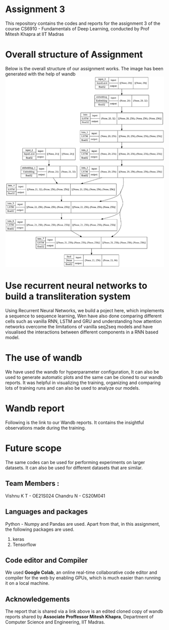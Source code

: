 # Assignment 3
This repository contains the codes and reports for the assignment 3 of the course CS6910 - Fundamentals of Deep Learning, conducted by Prof Mitesh Khapra at IIT Madras

# Overall structure of Assignment 
Below is the overall structure of our assignment works. The image has been generated with the help of wandb </br>
![nazarandaaz](https://github.com/vishnukt2506/Assignment_3/blob/main/model.png)
# Use recurrent neural networks to build a transliteration system

Using Recurrent Neural Networks, we build a poject here, which implements a sequence to sequence learning, Wen have also done comparing different cells such as vanilla RNN, LSTM and GRU and understanding how attention networks overcome the limitations of vanilla seq2seq models and have visualised the interactions between different components in a RNN based model. 

# The use of wandb

We have used the wandb for hyperparameter configuration, It can also be used to generate automatic plots and the same can be cloned to our wandb reports. It was helpful in visualizing the training, organizing and comparing lots of training runs and can also be used to analyze our models.

# Wandb report
Following is the link to our Wandb reports. It contains the insightful observations made during the training.

# Future scope
The same codes can be used for performing experiments on larger datasets.
It can also be used for different datasets that are similar.
## **Team Members :**
Vishnu K T - OE21S024
Chandru N - CS20M041

## Languages and packages
Python - Numpy and Pandas are used. Apart from that, in this assignment, the following packages are used.
1. keras
2. Tensorflow

## Code editor and Compiler
We used **Google Colab**, an online real-time collaborative code editor and compiler for the web by enabling GPUs, which is much easier than running it on a local machine.

## Acknowledgements
The report that is shared via a link above is an edited cloned copy of wandb reports shared by **Associate Proffessor Mitesh Khapra**, Department of Computer Science and Engineering, IIT Madras.





